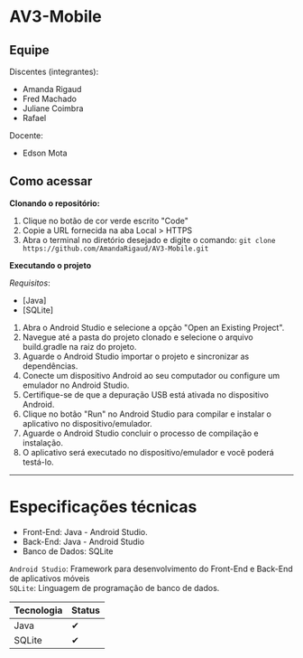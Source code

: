 # AV3-Mobile


## Equipe

Discentes (integrantes):

- Amanda Rigaud
- Fred Machado
- Juliane Coimbra
- Rafael

Docente:

- Edson Mota



## Como acessar

**Clonando o repositório:**<br/>
1. Clique no botão de cor verde escrito "Code"
2. Copie a URL fornecida na aba Local > HTTPS
3. Abra o terminal no diretório desejado e digite o comando: `git clone https://github.com/AmandaRigaud/AV3-Mobile.git`

**Executando o projeto**<br/>

*Requisitos*:
- [Java]
- [SQLite]

1. Abra o Android Studio e selecione a opção "Open an Existing Project".
2. Navegue até a pasta do projeto clonado e selecione o arquivo build.gradle na raiz do projeto.
3. Aguarde o Android Studio importar o projeto e sincronizar as dependências.
4. Conecte um dispositivo Android ao seu computador ou configure um emulador no Android Studio.
5. Certifique-se de que a depuração USB está ativada no dispositivo Android.
6. Clique no botão "Run" no Android Studio para compilar e instalar o aplicativo no dispositivo/emulador.
7. Aguarde o Android Studio concluir o processo de compilação e instalação.
8. O aplicativo será executado no dispositivo/emulador e você poderá testá-lo.

---

# Especificações técnicas

- Front-End: Java - Android Studio.
- Back-End: Java - Android Studio
- Banco de Dados: SQLite 

`Android Studio`: Framework para desenvolvimento do Front-End e Back-End de aplicativos móveis<br/>
`SQLite`: Linguagem de programação de banco de dados.<br/>


Tecnologia | Status 
------ | ------
Java | ✔
SQLite   | ✔



